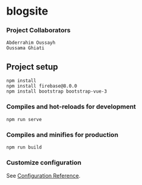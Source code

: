 # blogsite
### Project Collaborators
```
Abderrahim Oussayh
Oussama Ghiati
```
## Project setup
```
npm install
npm install firebase@8.0.0
npm install bootstrap bootstrap-vue-3
```

### Compiles and hot-reloads for development
```
npm run serve
```

### Compiles and minifies for production
```
npm run build
```

### Customize configuration
See [Configuration Reference](https://cli.vuejs.org/config/).
